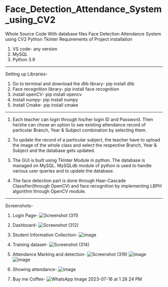 # Face_Detection_Attendance_System_using_CV2
Whole Source Code With database files Face Detection Attendance System using CV2 Python Tkinter
Requirements of Project installation
1. VS code- any version
2. MySQL
3. Python 3.9
-------------------------------------------------
Setting up Libraries-
1. Go to terminal and download the dlib library- pip install dlib
2. Face recognition library- pip install face recognition
3. install openCV- pip install opencv
4. Install numpy- pip install numpy
5. Install Cmake- pip install cmake
-------------------------------------------------
1. Each teacher can login through his/her login ID and Password. Then he/she can chose an option to see existing attendance record of particular Branch, Year & Subject combination by selecting them.

2. To update the record of a particular subject, the teacher have to upload the image of the whole class and select the respective Branch, Year & Subject and the database gets updated.

3. The GUI is built using TkInter Module in python. The database is managed on MySQL. MySQLdb module of python is used to handle various user queries and to update the database.

4. The face detection part is done through Haar-Cascade Classifier(through OpenCV) and face recognition by implementing LBPH algorithm through OpenCV module.
-------------------------------------------------
Screenshots-
1. Login Page-
![Screenshot (311)](https://github.com/manaliiidixit/Face_Detection_Attendance_System_using_CV2/assets/112846161/2aa5f162-2e3f-4841-aa9c-7fc99c82d6eb)

2. Dashboard-
![Screenshot (312)](https://github.com/manaliiidixit/Face_Detection_Attendance_System_using_CV2/assets/112846161/f85ae955-a0ea-48d1-9a09-8230dc5aaf7a)

3. Student Information Collection-
 ![image](https://github.com/manaliiidixit/Face_Detection_Attendance_System_using_CV2/assets/112846161/8db50abc-1b81-4ec2-8f2f-cc93ce8bc05e)

4. Training dataset-
![Screenshot (314)](https://github.com/manaliiidixit/Face_Detection_Attendance_System_using_CV2/assets/112846161/6dd1de5c-b253-4d1a-b61c-49c95fd6c19d)

5. Attendance Marking and detection-
![Screenshot (319)](https://github.com/manaliiidixit/Face_Detection_Attendance_System_using_CV2/assets/112846161/8677e163-7be8-4904-ace8-a525595aea8b)
![image](https://github.com/manaliiidixit/Face_Detection_Attendance_System_using_CV2/assets/112846161/765d8e1b-a006-4bf9-917d-1eec1dcb64f7)
![image](https://github.com/manaliiidixit/Face_Detection_Attendance_System_using_CV2/assets/112846161/6366daa3-2618-454c-8e03-6dba1571da5a)

6. Showing attendance-
![image](https://github.com/manaliiidixit/Face_Detection_Attendance_System_using_CV2/assets/112846161/801b780a-850b-456c-a234-d6c575f6e9de)

7. Buy me Coffee-
![WhatsApp Image 2023-07-16 at 1 28 24 PM](https://github.com/manaliiidixit/Face_Detection_Attendance_System_using_CV2/assets/112846161/e179347c-f3b4-4914-aeeb-afb5933f0c6b)
